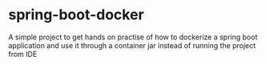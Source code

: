 # spring-boot-docker
A simple project to get hands on practise of how to dockerize a spring boot application and use it through a container jar instead of running the project from IDE
